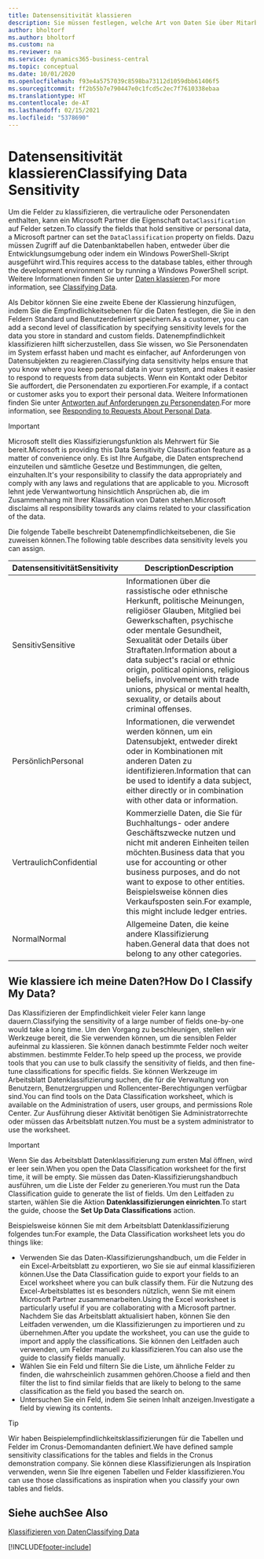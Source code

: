 ```yaml
---
title: Datensensitivität klassieren
description: Sie müssen festlegen, welche Art von Daten Sie über Mitarbeiter speichern, sodass Sie sich auf Datensubjektanforderungen reagieren können.
author: bholtorf
ms.author: bholtorf
ms.custom: na
ms.reviewer: na
ms.service: dynamics365-business-central
ms.topic: conceptual
ms.date: 10/01/2020
ms.openlocfilehash: f93e4a5757039c8598ba73112d1059dbb61406f5
ms.sourcegitcommit: ff2b55b7e790447e0c1fcd5c2ec7f7610338ebaa
ms.translationtype: HT
ms.contentlocale: de-AT
ms.lasthandoff: 02/15/2021
ms.locfileid: "5378690"
---
```

# <a name="classifying-data-sensitivity"></a><span data-ttu-id="7b56c-103">Datensensitivität klassieren</span><span class="sxs-lookup"><span data-stu-id="7b56c-103">Classifying Data Sensitivity</span></span>
<span data-ttu-id="7b56c-104">Um die Felder zu klassifizieren, die vertrauliche oder Personendaten enthalten, kann ein Microsoft Partner die Eigenschaft ```DataClassification``` auf Felder setzen.</span><span class="sxs-lookup"><span data-stu-id="7b56c-104">To classify the fields that hold sensitive or personal data, a Microsoft partner can set the ```DataClassification``` property on fields.</span></span> <span data-ttu-id="7b56c-105">Dazu müssen Zugriff auf die Datenbanktabellen haben, entweder über die Entwicklungsumgebung oder indem ein Windows PowerShell-Skript ausgeführt wird.</span><span class="sxs-lookup"><span data-stu-id="7b56c-105">This requires access to the database tables, either through the development environment or by running a Windows PowerShell script.</span></span> <span data-ttu-id="7b56c-106">Weitere Informationen finden Sie unter [Daten klassieren](/dynamics365/business-central/dev-itpro/developer/devenv-classifying-data).</span><span class="sxs-lookup"><span data-stu-id="7b56c-106">For more information, see [Classifying Data](/dynamics365/business-central/dev-itpro/developer/devenv-classifying-data).</span></span>  

<span data-ttu-id="7b56c-107">Als Debitor können Sie eine zweite Ebene der Klassierung hinzufügen, indem Sie die Empfindlichkeitsebenen für die Daten festlegen, die Sie in den Feldern Standard und Benutzerdefiniert speichern.</span><span class="sxs-lookup"><span data-stu-id="7b56c-107">As a customer, you can add a second level of classification by specifying sensitivity levels for the data you store in standard and custom fields.</span></span> <span data-ttu-id="7b56c-108">Datenempfindlichkeit klassifizieren hilft sicherzustellen, dass Sie wissen, wo Sie Personendaten im System erfasst haben und macht es einfacher, auf Anforderungen von Datensubjekten zu reagieren.</span><span class="sxs-lookup"><span data-stu-id="7b56c-108">Classifying data sensitivity helps ensure that you know where you keep personal data in your system, and makes it easier to respond to requests from data subjects.</span></span> <span data-ttu-id="7b56c-109">Wenn ein Kontakt oder Debitor Sie auffordert, die Personendaten zu exportieren.</span><span class="sxs-lookup"><span data-stu-id="7b56c-109">For example, if a contact or customer asks you to export their personal data.</span></span> <span data-ttu-id="7b56c-110">Weitere Informationen finden Sie unter [Antworten auf Anforderungen zu Personendaten](admin-responding-to-requests-about-personal-data.md).</span><span class="sxs-lookup"><span data-stu-id="7b56c-110">For more information, see [Responding to Requests About Personal Data](admin-responding-to-requests-about-personal-data.md).</span></span>

> [!Important]
> <span data-ttu-id="7b56c-111">Microsoft stellt dies Klassifizierungsfunktion als Mehrwert für Sie bereit.</span><span class="sxs-lookup"><span data-stu-id="7b56c-111">Microsoft is providing this Data Sensitivity Classification feature as a matter of convenience only.</span></span> <span data-ttu-id="7b56c-112">Es ist Ihre Aufgabe, die Daten entsprechend einzuteilen und sämtliche Gesetze und Bestimmungen, die gelten, einzuhalten.</span><span class="sxs-lookup"><span data-stu-id="7b56c-112">It's your responsibility to classify the data appropriately and comply with any laws and regulations that are applicable to you.</span></span> <span data-ttu-id="7b56c-113">Microsoft lehnt jede Verwantwortung hinsichtlich Ansprüchen ab, die im Zusammenhang mit Ihrer Klassifikation von Daten stehen.</span><span class="sxs-lookup"><span data-stu-id="7b56c-113">Microsoft disclaims all responsibility towards any claims related to your classification of the data.</span></span>  

<span data-ttu-id="7b56c-114">Die folgende Tabelle beschreibt Datenempfindlichkeitsebenen, die Sie zuweisen können.</span><span class="sxs-lookup"><span data-stu-id="7b56c-114">The following table describes data sensitivity levels you can assign.</span></span>

|<span data-ttu-id="7b56c-115">Datensensitivität</span><span class="sxs-lookup"><span data-stu-id="7b56c-115">Sensitivity</span></span>|<span data-ttu-id="7b56c-116">Description</span><span class="sxs-lookup"><span data-stu-id="7b56c-116">Description</span></span>|
|----|----|
|<span data-ttu-id="7b56c-117">Sensitiv</span><span class="sxs-lookup"><span data-stu-id="7b56c-117">Sensitive</span></span> | <span data-ttu-id="7b56c-118">Informationen über die rassistische oder ethnische Herkunft, politische Meinungen, religiöser Glauben, Mitglied bei Gewerkschaften, psychische oder mentale Gesundheit, Sexualität oder Details über Straftaten.</span><span class="sxs-lookup"><span data-stu-id="7b56c-118">Information about a data subject's racial or ethnic origin, political opinions, religious beliefs, involvement with trade unions, physical or mental health, sexuality, or details about criminal offenses.</span></span> |
|<span data-ttu-id="7b56c-119">Persönlich</span><span class="sxs-lookup"><span data-stu-id="7b56c-119">Personal</span></span> | <span data-ttu-id="7b56c-120">Informationen, die verwendet werden können, um ein Datensubjekt, entweder direkt oder in Kombinationen mit anderen Daten zu identifizieren.</span><span class="sxs-lookup"><span data-stu-id="7b56c-120">Information that can be used to identify a data subject, either directly or in combination with other data or information.</span></span>|
|<span data-ttu-id="7b56c-121">Vertraulich</span><span class="sxs-lookup"><span data-stu-id="7b56c-121">Confidential</span></span> | <span data-ttu-id="7b56c-122">Kommerzielle Daten, die Sie für Buchhaltungs- oder andere Geschäftszwecke nutzen und nicht mit anderen Einheiten teilen möchten.</span><span class="sxs-lookup"><span data-stu-id="7b56c-122">Business data that you use for accounting or other business purposes, and do not want to expose to other entities.</span></span> <span data-ttu-id="7b56c-123">Beispielsweise können dies Verkaufsposten sein.</span><span class="sxs-lookup"><span data-stu-id="7b56c-123">For example, this might include ledger entries.</span></span>|
|<span data-ttu-id="7b56c-124">Normal</span><span class="sxs-lookup"><span data-stu-id="7b56c-124">Normal</span></span> | <span data-ttu-id="7b56c-125">Allgemeine Daten, die keine andere Klassifizierung haben.</span><span class="sxs-lookup"><span data-stu-id="7b56c-125">General data that does not belong to any other categories.</span></span>|

## <a name="how-do-i-classify-my-data"></a><span data-ttu-id="7b56c-126">Wie klassiere ich meine Daten?</span><span class="sxs-lookup"><span data-stu-id="7b56c-126">How Do I Classify My Data?</span></span>
<span data-ttu-id="7b56c-127">Das Klassifizieren der Empfindlichkeit vieler Feler kann lange dauern.</span><span class="sxs-lookup"><span data-stu-id="7b56c-127">Classifying the sensitivity of a large number of fields one-by-one would take a long time.</span></span> <span data-ttu-id="7b56c-128">Um den Vorgang zu beschleunigen, stellen wir Werkzeuge bereit, die Sie verwenden können, um die sensiblen Felder aufeinmal zu klassieren. Sie können danach bestimmte Felder noch weiter abstimmen. bestimmte Felder.</span><span class="sxs-lookup"><span data-stu-id="7b56c-128">To help speed up the process, we provide tools that you can use to bulk classify the sensitivity of fields, and then fine-tune classifications for specific fields.</span></span> <span data-ttu-id="7b56c-129">Sie können Werkzeuge im Arbeitsblatt Datenklassifizierung suchen, die für die Verwaltung von Benutzern, Benutzergruppen und Rollencenter-Berechtigungen verfügbar sind.</span><span class="sxs-lookup"><span data-stu-id="7b56c-129">You can find tools on the Data Classification worksheet, which is available on the Administration of users, user groups, and permissions Role Center.</span></span> <span data-ttu-id="7b56c-130">Zur Ausführung dieser Aktivität benötigen Sie Administratorrechte oder müssen das Arbeitsblatt nutzen.</span><span class="sxs-lookup"><span data-stu-id="7b56c-130">You must be a system administrator to use the worksheet.</span></span>

> [!Important]
> <span data-ttu-id="7b56c-131">Wenn Sie das Arbeitsblatt Datenklassifizierung zum ersten Mal öffnen, wird er leer sein.</span><span class="sxs-lookup"><span data-stu-id="7b56c-131">When you open the Data Classification worksheet for the first time, it will be empty.</span></span> <span data-ttu-id="7b56c-132">Sie müssen das Daten-Klassifizierungshandbuch ausführen, um die Liste der Felder zu generieren.</span><span class="sxs-lookup"><span data-stu-id="7b56c-132">You must run the Data Classification guide to generate the list of fields.</span></span> <span data-ttu-id="7b56c-133">Um den Leitfaden zu starten, wählen Sie die Aktion **Datenklassifizierungen einrichten**.</span><span class="sxs-lookup"><span data-stu-id="7b56c-133">To start the guide, choose the **Set Up Data Classifications** action.</span></span>

<span data-ttu-id="7b56c-134">Beispielsweise können Sie mit dem Arbeitsblatt Datenklassifizierung folgendes tun:</span><span class="sxs-lookup"><span data-stu-id="7b56c-134">For example, the Data Classification worksheet lets you do things like:</span></span>  

* <span data-ttu-id="7b56c-135">Verwenden Sie das Daten-Klassifizierungshandbuch, um die Felder in ein Excel-Arbeitsblatt zu exportieren, wo Sie sie auf einmal klassifizieren können.</span><span class="sxs-lookup"><span data-stu-id="7b56c-135">Use the Data Classification guide to export your fields to an Excel worksheet where you can bulk classify them.</span></span> <span data-ttu-id="7b56c-136">Für die Nutzung des Excel-Arbeitsblattes ist es besonders nützlich, wenn Sie mit einem Microsoft Partner zusammenarbeiten.</span><span class="sxs-lookup"><span data-stu-id="7b56c-136">Using the Excel worksheet is particularly useful if you are collaborating with a Microsoft partner.</span></span> <span data-ttu-id="7b56c-137">Nachdem Sie das Arbeitsblatt aktualisiert haben, können Sie den Leitfaden verwenden, um die Klassifizierungen zu importieren und zu übernehmen.</span><span class="sxs-lookup"><span data-stu-id="7b56c-137">After you update the worksheet, you can use the guide to import and apply the classifications.</span></span> <span data-ttu-id="7b56c-138">Sie können den Leitfaden auch verwenden, um Felder manuell zu klassifizieren.</span><span class="sxs-lookup"><span data-stu-id="7b56c-138">You can also use the guide to classify fields manually.</span></span>  
* <span data-ttu-id="7b56c-139">Wählen Sie ein Feld und filtern Sie die Liste, um ähnliche Felder zu finden, die wahrscheinlich zusammen gehören.</span><span class="sxs-lookup"><span data-stu-id="7b56c-139">Choose a field and then filter the list to find similar fields that are likely to belong to the same classification as the field you based the search on.</span></span>  
* <span data-ttu-id="7b56c-140">Untersuchen Sie ein Feld, indem Sie seinen Inhalt anzeigen.</span><span class="sxs-lookup"><span data-stu-id="7b56c-140">Investigate a field by viewing its contents.</span></span>  

> [!Tip]
> <span data-ttu-id="7b56c-141">Wir haben Beispielempfindlichkeitsklassifizierungen für die Tabellen und Felder im Cronus-Demomandanten definiert.</span><span class="sxs-lookup"><span data-stu-id="7b56c-141">We have defined sample sensitivity classifications for the tables and fields in the Cronus demonstration company.</span></span> <span data-ttu-id="7b56c-142">Sie können diese Klassifizierungen als Inspiration verwenden, wenn Sie Ihre eigenen Tabellen und Felder klassifizieren.</span><span class="sxs-lookup"><span data-stu-id="7b56c-142">You can use those classifications as inspiration when you classify your own tables and fields.</span></span>

## <a name="see-also"></a><span data-ttu-id="7b56c-143">Siehe auch</span><span class="sxs-lookup"><span data-stu-id="7b56c-143">See Also</span></span>

[<span data-ttu-id="7b56c-144">Klassifizieren von Daten</span><span class="sxs-lookup"><span data-stu-id="7b56c-144">Classifying Data</span></span>](/dynamics365/business-central/dev-itpro/developer/devenv-classifying-data)  


[!INCLUDE[footer-include](includes/footer-banner.md)]